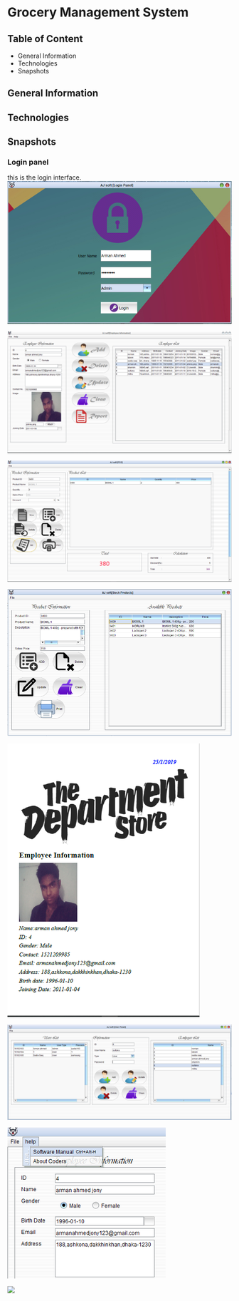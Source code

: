 # Grocery Management System

## Table of Content
  * General Information
  * Technologies
  * Snapshots

## General Information

## Technologies

## Snapshots
### Login panel
   this is the login interface.
![](software%20snapshots/login%20panel.PNG)

![](software%20snapshots/employee%20panel.PNG)

![](software%20snapshots/POS%20panel.PNG)

![](software%20snapshots/Stock%20panel.PNG)

![](software%20snapshots/report%20generation.PNG)

![](software%20snapshots/users.PNG)

![](software%20snapshots/menus2.png)

![](software%20snapshots/menus1.png)
